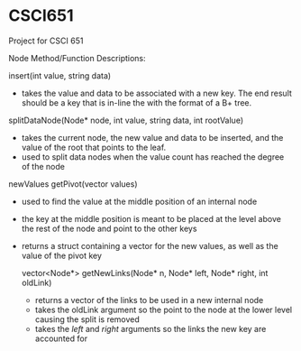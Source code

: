 # CSCI651
Project for CSCI 651

Node Method/Function Descriptions:

insert(int value, string data)
- takes the value and data to be associated with a new key. The end result should be a key that is in-line the with the format of a B+ tree.

splitDataNode(Node* node, int value, string data, int rootValue)
- takes the current node, the new value and data to be inserted, and the value of the root that points to the leaf.
- used to split data nodes when the value count has reached the degree of the node

newValues getPivot(vector<int> values)
- used to find the value at the middle position of an internal node
- the key at the middle position is meant to be placed at the level above the rest of the node and point to the other keys
- returns a struct containing a vector for the new values, as well as the value of the pivot key

  vector<Node*> getNewLinks(Node* n, Node* left, Node* right, int oldLink)
  - returns a vector of the links to be used in a new internal node
  - takes the oldLink argument so the point to the node at the lower level causing the split is removed
  - takes the _left_ and _right_ arguments so the links the new key are accounted for
